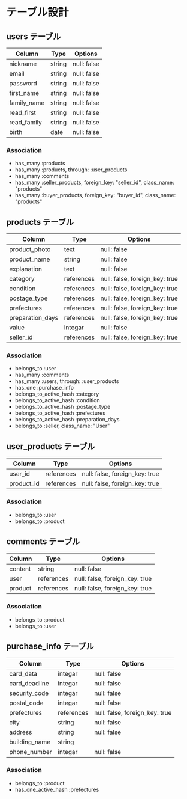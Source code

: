 # テーブル設計

## users テーブル
| Column      | Type   | Options     |
| ----------- | ------ | ----------- |
| nickname    | string | null: false |
| email       | string | null: false |
| password    | string | null: false |
| first_name  | string | null: false |
| family_name | string | null: false |
| read_first  | string | null: false |
| read_family | string | null: false |
| birth       | date   | null: false |

### Association

- has_many :products
- has_many :products, through: :user_products
- has_many :comments
- has_many :seller_products, foreign_key: "seller_id", class_name: "products"
- has_many :buyer_products, foreign_key: "buyer_id", class_name: "products"

## products テーブル
| Column              | Type       | Options                        |
| ------------------- | ---------- | ------------------------------ |
| product_photo       | text       | null: false                    |
| product_name        | string     | null: false                    |
| explanation         | text       | null: false                    |
| category            | references | null: false, foreign_key: true |
| condition           | references | null: false, foreign_key: true |
| postage_type        | references | null: false, foreign_key: true |
| prefectures         | references | null: false, foreign_key: true |
| preparation_days    | references | null: false, foreign_key: true |
| value               | integar    | null: false                    |
| seller_id           | references | null: false, foreign_key: true |


### Association

- belongs_to :user
- has_many :comments
- has_many :users, through: :user_products
- has_one :purchase_info
- belongs_to_active_hash :category
- belongs_to_active_hash :condition
- belongs_to_active_hash :postage_type
- belongs_to_active_hash :prefectures
- belongs_to_active_hash :preparation_days
- belongs_to :seller, class_name: "User"


## user_products テーブル
| Column     | Type       | Options                        |
| ---------- | ---------- | ------------------------------ |
| user_id    | references | null: false, foreign_key: true |
| product_id | references | null: false, foreign_key: true |

### Association

- belongs_to :user
- belongs_to :product


## comments テーブル
| Column  | Type       | Options                        |
| ------- | ---------- | ------------------------------ |
| content | string     | null: false                    |
| user    | references | null: false, foreign_key: true |
| product | references | null: false, foreign_key: true |

### Association

- belongs_to :product
- belongs_to :user

## purchase_info テーブル

| Column        | Type       | Options                        |
| ------------- | ---------- | ------------------------------ |
| card_data     | integar    | null: false                    |
| card_deadline | integar    | null: false                    |
| security_code | integar    | null: false                    |
| postal_code   | integar    | null: false                    |
| prefectures   | references | null: false, foreign_key: true |
| city          | string     | null: false                    |
| address       | string     | null: false                    |
| building_name | string     |                                |
| phone_number  | integar    | null: false                    |

### Association

- belongs_to :product
- has_one_active_hash :prefectures